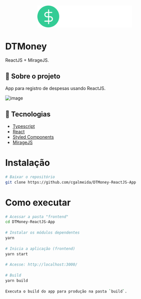 <p align="center">
   <img src="https://github.com/cgalmeida/DTMoney-ReactJS-App/blob/main/src/assets/logo.svg" alt="Move It" width="300"/>
</p>

# DTMoney

ReactJS + MirageJS.

## :rocket: Sobre o projeto

App para registro de despesas usando ReactJS.

![image](https://user-images.githubusercontent.com/15080423/119078362-6b52fd80-b9cc-11eb-8bac-6d2d065d2bb2.png)


## :rocket: Tecnologias

* [Typescript](https://www.typescriptlang.org/)      
* [React](https://reactjs.org/)      
* [Styled Components](https://styled-components.com/)
* [MirageJS](https://miragejs.com/)


# Instalação

```bash
# Baixar o repositório
git clone https://github.com/cgalmeida/DTMoney-ReactJS-App
```

# Como executar
```bash
# Acessar a pasta "frontend"
cd DTMoney-ReactJS-App

# Instalar os módulos dependentes
yarn

# Inicia a aplicação (frontend)
yarn start 

# Acesse: http://localhost:3000/

# Build
yarn build

Executa o build do app para produção na pasta `build`.
```
 



